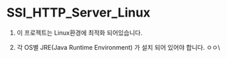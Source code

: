 # SSI_HTTP_Server_Linux

1. 이 프로젝트는 Linux환경에 최적화 되어있습니다.

2. 각 OS별 JRE(Java Runtime Environment) 가 설치 되어 있어야 합니다.
ㅇㅇ\
